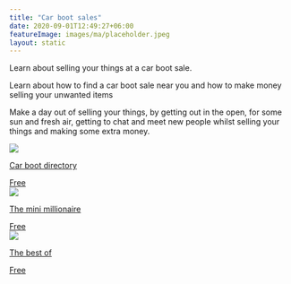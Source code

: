 ```yaml
---
title: "Car boot sales"
date: 2020-09-01T12:49:27+06:00
featureImage: images/ma/placeholder.jpeg
layout: static
---
```


Learn about selling your things at a car boot sale.

Learn about how to find a car boot sale near you and how to make money selling your unwanted items

Make a day out of selling your things, by getting out in the open, for some sun and fresh air, getting to chat and meet new people whilst selling your things and making some extra money.

<a class="ma-link" href="https://carbootdirectory.co.uk/car-boot-sales-near-me/"><div class="ma-card ma-card-Wealth"><div class="ma-icon"><img src ="/images/icon-check.png"/></div><div class="ma-name"><p>Car boot directory</p></div><div class="ma-paid-text"><span>Free</span></div></div></a><a class="ma-link" href="https://theminimillionaire.com/how-to-find-a-local-car-boot-sale/"><div class="ma-card ma-card-Wealth"><div class="ma-icon"><img src ="/images/icon-check.png"/></div><div class="ma-name"><p>The mini millionaire</p></div><div class="ma-paid-text"><span>Free</span></div></div></a><a class="ma-link" href="https://www.thebestof.co.uk/local/lichfield/community-hub/blog/view/what-sells-well-at-car-boot-sales/"><div class="ma-card ma-card-Wealth"><div class="ma-icon"><img src ="/images/icon-check.png"/></div><div class="ma-name"><p>The best of</p></div><div class="ma-paid-text"><span>Free</span></div></div></a>  

<br/><br/>






